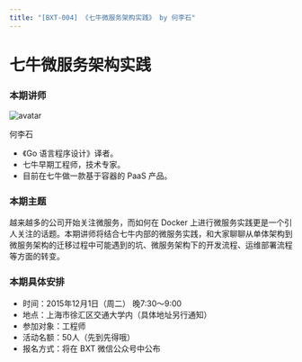 ```yaml
---
title: "[BXT-004] 《七牛微服务架构实践》 by 何李石"
---
```


# 七牛微服务架构实践

### 本期讲师

![avatar](https://cloud.githubusercontent.com/assets/5830104/11366024/858e1900-92e5-11e5-929c-613803e351ee.jpg)

何李石

* 《Go 语言程序设计》译者。
* 七牛早期工程师，技术专家。
* 目前在七牛做一款基于容器的 PaaS 产品。

### 本期主题

越来越多的公司开始关注微服务，而如何在 Docker 上进行微服务实践更是一个引人关注的话题。本期讲师将结合七牛内部的微服务实践，和大家聊聊从单体架构到微服务架构的迁移过程中可能遇到的坑、微服务架构下的开发流程、运维部署流程等方面的转变。

### 本期具体安排

* 时间：2015年12月1日（周二） 晚7:30～9:00
* 地点：上海市徐汇区交通大学内（具体地址另行通知）
* 参加对象：工程师
* 活动名额：50人（先到先得哦）
* 报名方式：将在 BXT 微信公众号中公布
